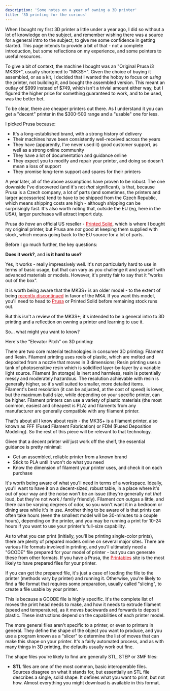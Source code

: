 ```yaml
---
description: 'Some notes on a year of owning a 3D printer'
title: '3D printing for the curious'
---
```

<style>body { color: #000 } .inner { min-width: 80% } a { color: #d5000d }</style>

When I bought my first 3D printer a little under a year ago, I did so without a lot of knowledge on the subject,
and remember wishing there was a source for a general intro to the subject, to give me some confidence in getting started.
This page intends to provide a bit of that - not a complete introduction, but some reflections on my experience, and 
some pointers to useful resources.

To give a bit of context, the machine I bought was an "Original Prusa i3 MK3S+", usually shortened to "MK3S+". 
Given the choice of buying it assembled, or as a kit, I decided that I wanted the hobby to focus on *using* the printer,
not building it, and bought the assembled version. This meant an outlay of $999 instead of $749, which isn't a trivial 
amount either way, but I figured the higher price for something guaranteed to work, and to be used, was the better bet.

To be clear, there are cheaper printers out there. As I understand it you can get a "decent" printer in the $300-500 range
and a "usable" one for less. 

I picked Prusa because:

 - It's a long-established brand, with a strong history of delivery
 - Their machines have been consistently well-received across the years
 - They have (apparently, I've never used it) good customer support, as well as a strong online community
 - They have a lot of documentation and guidance online
 - They expect you to modify and repair your printer, and doing so doesn't mean a loss of support
 - They promise long-term support and spares for their printers

A year later, all of the above assumptions have proven to be robust. The one downside I've discovered (and it's not *that*
significant), is that, because Prusa is a Czech company, a lot of parts (and sometimes, the printers and larger accessories)
tend to have to be shipped from the Czech Republic, which means shipping costs are high - although shipping can be 
surprisingly fast. It's also worth noting that, outside the EU (eg, here in the USA), larger purchases will attract import 
duty.

Prusa do *have* an official US reseller - [Printed Solid](https://www.printedsolid.com/), which is where I bought my 
original printer, but Prusa are *not* good at keeping them supplied with stock, which means going back to the EU source
for a lot of parts.

Before I go much further, the key questions:

**Does it work?**, and **is it hard to use?**

Yes, it works - really impressively well. It's not particularly hard to use in terms of basic usage, but that can vary
as you challenge it and yourself with advanced materials or models. However, it's pretty fair to say that it "works out
of the box". 

It is worth being aware that the MK3S+ is an older model - to the extent of being [recently discontinued](https://blog.prusa3d.com/goodbye-mk3-the-end-of-an-era-is-close-or-is-it_93213/) in favor of the MK4. If you want this model, you'll need to
head to [Prusa](https://www.prusa3d.com/) or Printed Solid before remaining stock runs out.

But this isn't a review of the MK3S+; it's intended to be a general intro to 3D printing and a reflection on owning a
printer and learning to use it.

So… what might you want to know?

Here's the "Elevator Pitch" on 3D printing:

There are two core material technologies in consumer 3D printing: Filament and Resin. Filament printing uses reels of 
plastic, which are melted and deposited from a nozzle that moves in 3 dimensions; Resin printing uses a tank of 
photosensitive resin which is solidified layer-by-layer by a variable light source. Filament (in storage) is inert
and harmless, resin is potentially messy and moderately hazardous. The resolution achievable with resin is generally 
higher, so it's well suited to smaller, more detailed items. Filament's best resolution (it can be adjusted, at the cost
of speed) is lower, but the maximum build size, while depending on your specific printer, can be higher. 
Filament printers can use a variety of plastic materials (the most common, easiest and cheapest is PLA) and filaments 
from any manufacturer are generally compatible with any filament printer.

That's about all I know about resin - the MK3S+ is a filament printer, also known as FFF (Fused Filament Fabrication) or 
FDM (Fused Deposition Modeling). So the rest of this piece will be relevant to that technology.

Given that a decent printer *will* just work off the shelf, the essential guidance is pretty minimal:

 - Get an assembled, reliable printer from a known brand
 - Stick to PLA until it won't do what you need
 - Know the dimension of filament your printer uses, and check it on each purchase

It's worth being aware of what you'll need in terms of a workspace. Ideally, you'll want to have it on a decent-sized, 
robust table, in a place where it's out of your way and the noise won't be an issue (they're generally not *that* loud,
but they're not work / family friendly). Filament *can* outgas a little, and there can be varying degrees of odor, so 
you won't want it in a bedroom or dining area while it's in use. Another thing to be aware of is that prints can often 
take hours (even the smallest model will be 30-minutes to a couple hours), depending on the printer, and you may be 
running a print for 10-24 hours if you want to use your printer's full-size capability.

As to what you can print (initially, you'll be printing single-color prints), there are plenty of prepared models online
on several major sites. There are various file formats involved in printing, and you'll ultimately need a "GCODE" file
prepared for your model of printer - but you can generate these from other formats. If you have a Prusa, the 
[Printables](https://www.printables.com/) site is the most likely to have prepared files for your printer.

If you can get the prepared file, it's just a case of loading the file to the printer (methods vary by printer) and 
running it. Otherwise, you're likely to find a file format that requires some preparation, usually called "slicing", to 
create a file usable by your printer. 

This is because a GCODE file is highly specific. It's the complete list of moves the print head needs to make, and how 
it needs to extrude filament (speed and temperature), as it moves backwards and forwards to deposit plastic. These 
instructions depend on the capabilities of each printer model.

The more general files aren't specific to a printer, or even to printers in general. They define the shape of the object
you want to produce, and you use a program known as a "slicer" to determine the list of moves that can make this shape
on your printer. It's a fairly automated process, and as with many things in 3D printing, the defaults usually work out 
fine.

The shape files you're likely to find are generally STL, STEP or 3MF files:

 - **STL** files are one of the most common, basic interoperable files. Sources disagree on what it stands for, but essentially an STL file describes a single, solid shape. It defines what you want to print, but not how. Almost everything you might download is available in this format.